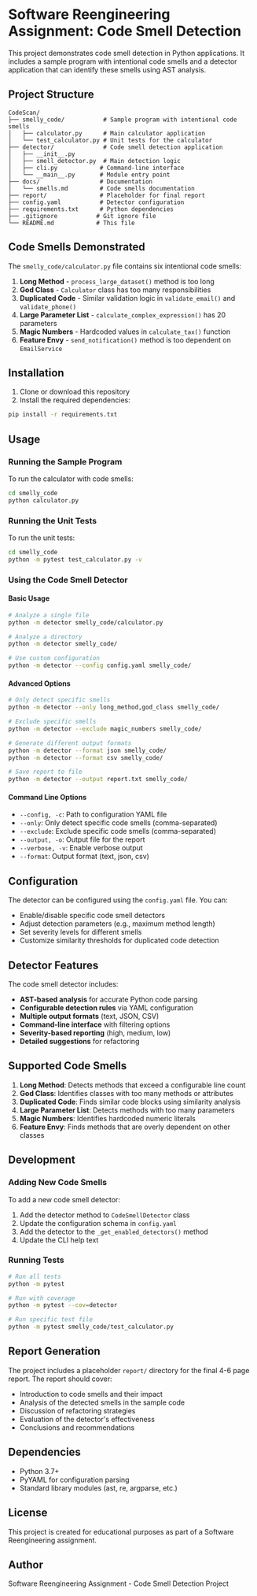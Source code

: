 # Software Reengineering Assignment: Code Smell Detection

This project demonstrates code smell detection in Python applications. It includes a sample program with intentional code smells and a detector application that can identify these smells using AST analysis.

## Project Structure

```
CodeScan/
├── smelly_code/           # Sample program with intentional code smells
│   ├── calculator.py      # Main calculator application
│   └── test_calculator.py # Unit tests for the calculator
├── detector/              # Code smell detection application
│   ├── __init__.py
│   ├── smell_detector.py  # Main detection logic
│   ├── cli.py            # Command-line interface
│   └── __main__.py       # Module entry point
├── docs/                 # Documentation
│   └── smells.md         # Code smells documentation
├── report/               # Placeholder for final report
├── config.yaml           # Detector configuration
├── requirements.txt      # Python dependencies
├── .gitignore           # Git ignore file
└── README.md            # This file
```

## Code Smells Demonstrated

The `smelly_code/calculator.py` file contains six intentional code smells:

1. **Long Method** - `process_large_dataset()` method is too long
2. **God Class** - `Calculator` class has too many responsibilities
3. **Duplicated Code** - Similar validation logic in `validate_email()` and `validate_phone()`
4. **Large Parameter List** - `calculate_complex_expression()` has 20 parameters
5. **Magic Numbers** - Hardcoded values in `calculate_tax()` function
6. **Feature Envy** - `send_notification()` method is too dependent on `EmailService`

## Installation

1. Clone or download this repository
2. Install the required dependencies:

```bash
pip install -r requirements.txt
```

## Usage

### Running the Sample Program

To run the calculator with code smells:

```bash
cd smelly_code
python calculator.py
```

### Running the Unit Tests

To run the unit tests:

```bash
cd smelly_code
python -m pytest test_calculator.py -v
```

### Using the Code Smell Detector

#### Basic Usage

```bash
# Analyze a single file
python -m detector smelly_code/calculator.py

# Analyze a directory
python -m detector smelly_code/

# Use custom configuration
python -m detector --config config.yaml smelly_code/
```

#### Advanced Options

```bash
# Only detect specific smells
python -m detector --only long_method,god_class smelly_code/

# Exclude specific smells
python -m detector --exclude magic_numbers smelly_code/

# Generate different output formats
python -m detector --format json smelly_code/
python -m detector --format csv smelly_code/

# Save report to file
python -m detector --output report.txt smelly_code/
```

#### Command Line Options

- `--config, -c`: Path to configuration YAML file
- `--only`: Only detect specific code smells (comma-separated)
- `--exclude`: Exclude specific code smells (comma-separated)
- `--output, -o`: Output file for the report
- `--verbose, -v`: Enable verbose output
- `--format`: Output format (text, json, csv)

## Configuration

The detector can be configured using the `config.yaml` file. You can:

- Enable/disable specific code smell detectors
- Adjust detection parameters (e.g., maximum method length)
- Set severity levels for different smells
- Customize similarity thresholds for duplicated code detection

## Detector Features

The code smell detector includes:

- **AST-based analysis** for accurate Python code parsing
- **Configurable detection rules** via YAML configuration
- **Multiple output formats** (text, JSON, CSV)
- **Command-line interface** with filtering options
- **Severity-based reporting** (high, medium, low)
- **Detailed suggestions** for refactoring

## Supported Code Smells

1. **Long Method**: Detects methods that exceed a configurable line count
2. **God Class**: Identifies classes with too many methods or attributes
3. **Duplicated Code**: Finds similar code blocks using similarity analysis
4. **Large Parameter List**: Detects methods with too many parameters
5. **Magic Numbers**: Identifies hardcoded numeric literals
6. **Feature Envy**: Finds methods that are overly dependent on other classes

## Development

### Adding New Code Smells

To add a new code smell detector:

1. Add the detector method to `CodeSmellDetector` class
2. Update the configuration schema in `config.yaml`
3. Add the detector to the `_get_enabled_detectors()` method
4. Update the CLI help text

### Running Tests

```bash
# Run all tests
python -m pytest

# Run with coverage
python -m pytest --cov=detector

# Run specific test file
python -m pytest smelly_code/test_calculator.py
```

## Report Generation

The project includes a placeholder `report/` directory for the final 4-6 page report. The report should cover:

- Introduction to code smells and their impact
- Analysis of the detected smells in the sample code
- Discussion of refactoring strategies
- Evaluation of the detector's effectiveness
- Conclusions and recommendations

## Dependencies

- Python 3.7+
- PyYAML for configuration parsing
- Standard library modules (ast, re, argparse, etc.)

## License

This project is created for educational purposes as part of a Software Reengineering assignment.

## Author

Software Reengineering Assignment - Code Smell Detection Project
